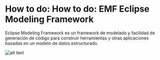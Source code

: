 # How to do: How to do: EMF Eclipse Modeling Framework

Eclipse Modeling Framework es un framework de modelado y facilidad de generación de código para construir herramientas y otras aplicaciones basadas en un modelo de datos estructurado.

![alt text](https://www.eclipse.org/modeling/emf/images/emf_logo.png)
